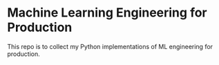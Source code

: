 # Machine Learning Engineering for Production

This repo is to collect my Python implementations of ML engineering for production.
